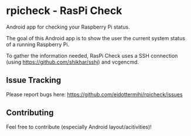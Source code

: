 rpicheck - RasPi Check
========

Android app for checking your Raspberry Pi status.

The goal of this Android app is to show the user the current system status of a running Raspberry Pi.

To gather the information needed, RasPi Check uses a SSH connection (using https://github.com/shikhar/sshj) and vcgencmd.

Issue Tracking
------------
Please report bugs here: https://github.com/eidottermihi/rpicheck/issues

Contributing
------------

Feel free to contribute (especially Android layout/acitivities)!

